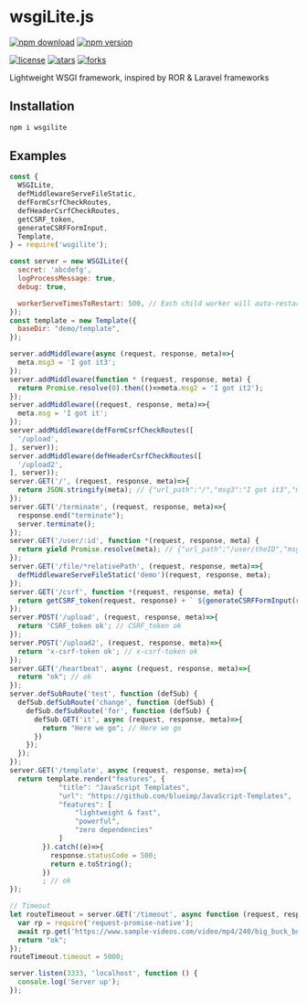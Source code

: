 # wsgiLite.js

[![npm download](https://img.shields.io/npm/dt/wsgilite.svg)](https://www.npmjs.com/package/wsgilite)
[![npm version](https://img.shields.io/npm/v/wsgilite.svg)](https://www.npmjs.com/package/wsgilite)

[![license](https://img.shields.io/github/license/TeaEntityLab/wsgiLite.js.svg?style=social&label=License)](https://github.com/TeaEntityLab/wsgiLite.js)
[![stars](https://img.shields.io/github/stars/TeaEntityLab/wsgiLite.js.svg?style=social&label=Stars)](https://github.com/TeaEntityLab/wsgiLite.js)
[![forks](https://img.shields.io/github/forks/TeaEntityLab/wsgiLite.js.svg?style=social&label=Fork)](https://github.com/TeaEntityLab/wsgiLite.js)

Lightweight WSGI framework, inspired by ROR &amp; Laravel frameworks

## Installation

```bash
npm i wsgilite
```

## Examples

```javascript
const {
  WSGILite,
  defMiddlewareServeFileStatic,
  defFormCsrfCheckRoutes,
  defHeaderCsrfCheckRoutes,
  getCSRF_token,
  generateCSRFFormInput,
  Template,
} = require('wsgilite');

const server = new WSGILite({
  secret: 'abcdefg',
  logProcessMessage: true,
  debug: true,

  workerServeTimesToRestart: 500, // Each child worker will auto-restart after it served 500 requests
});
const template = new Template({
  baseDir: "demo/template",
});

server.addMiddleware(async (request, response, meta)=>{
  meta.msg3 = 'I got it3';
});
server.addMiddleware(function * (request, response, meta) {
  return Promise.resolve(0).then(()=>meta.msg2 = 'I got it2');
});
server.addMiddleware((request, response, meta)=>{
  meta.msg = 'I got it';
});
server.addMiddleware(defFormCsrfCheckRoutes([
  '/upload',
], server));
server.addMiddleware(defHeaderCsrfCheckRoutes([
  '/upload2',
], server));
server.GET('/', (request, response, meta)=>{
  return JSON.stringify(meta); // {"url_path":"/","msg3":"I got it3","msg2":"I got it2","msg":"I got it"}
});
server.GET('/terminate', (request, response, meta)=>{
  response.end("terminate");
  server.terminate();
});
server.GET('/user/:id', function *(request, response, meta) {
  return yield Promise.resolve(meta); // {"url_path":"/user/theID","msg3":"I got it3","msg2":"I got it2","msg":"I got it","id":"theID"}
});
server.GET('/file/*relativePath', (request, response, meta)=>{
  defMiddlewareServeFileStatic('demo')(request, response, meta);
});
server.GET('/csrf', function *(request, response, meta) {
  return getCSRF_token(request, response) + ` ${generateCSRFFormInput(request, response)}`; // CSRF_token
});
server.POST('/upload', (request, response, meta)=>{
  return 'CSRF_token ok'; // CSRF_token ok
});
server.POST('/upload2', (request, response, meta)=>{
  return 'x-csrf-token ok'; // x-csrf-token ok
});
server.GET('/heartbeat', async (request, response, meta)=>{
  return "ok"; // ok
});
server.defSubRoute('test', function (defSub) {
  defSub.defSubRoute('change', function (defSub) {
    defSub.defSubRoute('for', function (defSub) {
      defSub.GET('it', async (request, response, meta)=>{
        return "Here we go"; // Here we go
      })
    });
  });
});
server.GET('/template', async (request, response, meta)=>{
  return template.render("features", {
            "title": "JavaScript Templates",
            "url": "https://github.com/blueimp/JavaScript-Templates",
            "features": [
                "lightweight & fast",
                "powerful",
                "zero dependencies"
            ]
        }).catch((e)=>{
          response.statusCode = 500;
          return e.toString();
        })
        ; // ok
});

// Timeout
let routeTimeout = server.GET('/timeout', async function (request, response, meta) {
  var rp = require('request-promise-native');
  await rp.get('https://www.sample-videos.com/video/mp4/240/big_buck_bunny_240p_30mb.mp4');
  return "ok";
});
routeTimeout.timeout = 5000;

server.listen(3333, 'localhost', function () {
  console.log('Server up');
});

```
